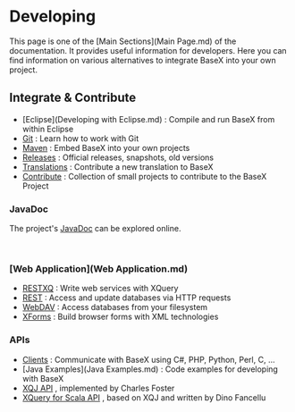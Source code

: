 
# Developing
 


 
This page is one of the [Main Sections](Main Page.md) of the documentation. It provides useful information for developers. Here you can find information on various alternatives to integrate BaseX into your own project. 

 
## Integrate & Contribute
 * [Eclipse](Developing with Eclipse.md) : Compile and run BaseX from within Eclipse 
 * [Git](Git.md) : Learn how to work with Git 
 * [Maven](Maven.md) : Embed BaseX into your own projects 
 * [Releases](Releases.md) : Official releases, snapshots, old versions 
 * [Translations](Translations.md) : Contribute a new translation to BaseX 
 * [Contribute](Contribute.md) : Collection of small projects to contribute to the BaseX Project 

### JavaDoc

The project's [JavaDoc](http://docs.basex.org/javadoc) can be explored online. 


  
### [Web Application](Web Application.md)
 * [RESTXQ](RESTXQ.md) : Write web services with XQuery 
 * [REST](REST.md) : Access and update databases via HTTP requests 
 * [WebDAV](WebDAV.md) : Access databases from your filesystem 
 * [XForms](XForms.md) : Build browser forms with XML technologies 

### APIs
 * [Clients](Clients.md) : Communicate with BaseX using C#, PHP, Python, Perl, C, ... 
 * [Java Examples](Java Examples.md) : Code examples for developing with BaseX 
 * [XQJ API](http://xqj.net/basex) , implemented by Charles Foster 
 * [XQuery for Scala API](https://github.com/fancellu/xqs) , based on XQJ and written by Dino Fancellu 

 

